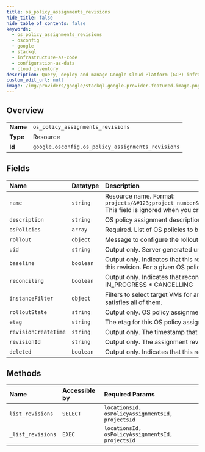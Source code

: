 ```yaml
---
title: os_policy_assignments_revisions
hide_title: false
hide_table_of_contents: false
keywords:
  - os_policy_assignments_revisions
  - osconfig
  - google    
  - stackql
  - infrastructure-as-code
  - configuration-as-data
  - cloud inventory
description: Query, deploy and manage Google Cloud Platform (GCP) infrastructure and resources using SQL
custom_edit_url: null
image: /img/providers/google/stackql-google-provider-featured-image.png
---
```

  
    

## Overview
<table><tbody>
<tr><td><b>Name</b></td><td><code>os_policy_assignments_revisions</code></td></tr>
<tr><td><b>Type</b></td><td>Resource</td></tr>
<tr><td><b>Id</b></td><td><code>google.osconfig.os_policy_assignments_revisions</code></td></tr>
</tbody></table>

## Fields
| Name | Datatype | Description |
|:-----|:---------|:------------|
| `name` | `string` | Resource name. Format: `projects/&#123;project_number&#125;/locations/&#123;location&#125;/osPolicyAssignments/&#123;os_policy_assignment_id&#125;` This field is ignored when you create an OS policy assignment. |
| `description` | `string` | OS policy assignment description. Length of the description is limited to 1024 characters. |
| `osPolicies` | `array` | Required. List of OS policies to be applied to the VMs. |
| `rollout` | `object` | Message to configure the rollout at the zonal level for the OS policy assignment. |
| `uid` | `string` | Output only. Server generated unique id for the OS policy assignment resource. |
| `baseline` | `boolean` | Output only. Indicates that this revision has been successfully rolled out in this zone and new VMs will be assigned OS policies from this revision. For a given OS policy assignment, there is only one revision with a value of `true` for this field. |
| `reconciling` | `boolean` | Output only. Indicates that reconciliation is in progress for the revision. This value is `true` when the `rollout_state` is one of: * IN_PROGRESS * CANCELLING |
| `instanceFilter` | `object` | Filters to select target VMs for an assignment. If more than one filter criteria is specified below, a VM will be selected if and only if it satisfies all of them. |
| `rolloutState` | `string` | Output only. OS policy assignment rollout state |
| `etag` | `string` | The etag for this OS policy assignment. If this is provided on update, it must match the server's etag. |
| `revisionCreateTime` | `string` | Output only. The timestamp that the revision was created. |
| `revisionId` | `string` | Output only. The assignment revision ID A new revision is committed whenever a rollout is triggered for a OS policy assignment |
| `deleted` | `boolean` | Output only. Indicates that this revision deletes the OS policy assignment. |
## Methods
| Name | Accessible by | Required Params |
|:-----|:--------------|:----------------|
| `list_revisions` | `SELECT` | `locationsId, osPolicyAssignmentsId, projectsId` |
| `_list_revisions` | `EXEC` | `locationsId, osPolicyAssignmentsId, projectsId` |
